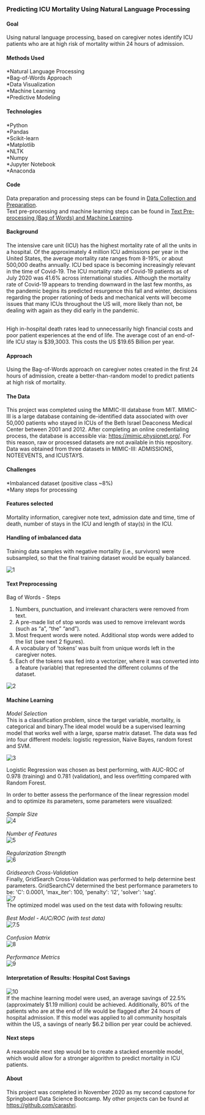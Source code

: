 ### Predicting ICU Mortality Using Natural Language Processing

#### Goal
Using natural language processing, based on caregiver notes identify ICU patients who are at high risk of mortality within 24 hours of admission.

#### Methods Used
*Natural Language Processing
<br>
*Bag-of-Words Approach
<br>
*Data Visualization
<br>
*Machine Learning
<br>
*Predictive Modeling

#### Technologies
*Python
<br>
*Pandas
<br>
*Scikit-learn
<br>
*Matplotlib
<br>
*NLTK
<br>
*Numpy
<br>
*Jupyter Notebook
<br>
*Anaconda

#### Code
Data preparation and processing steps can be found in [Data Collection and Preparation](https://github.com/carashri/Predicting-ICU-Mortality/blob/main/Code/Data_Collection_and_Preparation-GH.ipynb).
<br>
Text pre-processing and machine learning steps can be found in [Text Pre-processing (Bag of Words) and Machine Learning](https://github.com/carashri/Predicting-ICU-Mortality/blob/main/Code/Text_Pre-processing_(Bag_of_Words)%20and%20Machine%20Learning-GH.ipynb).

#### Background
The intensive care unit (ICU) has the highest mortality rate of all the units in a hospital.  Of the approximately 4 million ICU admissions per year in the United States, the average mortality rate ranges from 8-19%, or about 500,000 deaths annually. ICU bed space is becoming increasingly relevant in the time of Covid-19. The ICU mortality rate of Covid-19 patients as of July 2020 was 41.6% across international studies. Although the mortality rate of Covid-19 appears to trending downward in the last few months, as the pandemic begins its predicted resurgence this fall and winter, decisions regarding the proper rationing of beds and mechanical vents will become issues that many ICUs throughout the US will, more likely than not, be dealing with again as they did early in the pandemic.

<br>High in-hospital death rates lead to unnecessarily high financial costs and poor patient experiences at the end of life. The average cost of an end-of-life ICU stay is $39,3003. This costs the US $19.65 Billion per year.

#### Approach

Using the Bag-of-Words approach on caregiver notes created in the first 24 hours of admission, create a better-than-random model to predict patients at high risk of mortality.

#### The Data
This project was completed using the MIMIC-III database from MIT. MIMIC-III is a large database containing de-identified data associated with over 50,000 patients who stayed in ICUs of the Beth Israel Deaconess Medical Center between 2001 and 2012. After completing an online credentialing process, the database is accessible via: https://mimic.physionet.org/. For this reason, raw or processed datasets are not available in this repository.
Data was obtained from three datasets in MIMIC-III: ADMISSIONS, NOTEEVENTS, and ICUSTAYS.

#### Challenges
*Imbalanced dataset (positive class ~8%)
<br>
*Many steps for processing

#### Features selected
Mortality information, caregiver note text, admission date and time, time of death, number of stays in the ICU and length of stay(s) in the ICU.

#### Handling of imbalanced data
Training data samples with negative mortality (i.e., survivors) were subsampled, so that the final training dataset would be equally balanced.

![1](https://github.com/carashri/Predicting-ICU-Mortality/blob/main/Images/1%20-%20subsample%20negatives.png)

#### Text Preprocessing

Bag of Words - Steps
<br>
1. Numbers, punctuation, and irrelevant characters were removed from text.
2. A pre-made list of stop words was used to remove irrelevant words (such as “a”, “the” “and”). 
3. Most frequent words were noted. Additional stop words were added to the list (see next 2 figures).
4. A vocabulary of ‘tokens’ was built from unique words left in the caregiver notes. 
5. Each of the tokens was fed into a vectorizer, where it was converted into a feature (variable) that represented the different columns of the dataset. 

![2](https://github.com/carashri/Predicting-ICU-Mortality/blob/main/Images/2-word%20frequency.png)

#### Machine Learning

*Model Selection*
<br>
This is a classification problem, since the target variable, mortality, is categorical and binary.The ideal model would be a supervised learning model that works well with a large, sparse matrix dataset. The data was fed into four different models: logistic regression, Naive Bayes, random forest and SVM. 

![3](https://github.com/carashri/Predicting-ICU-Mortality/blob/main/Images/3-model%20comparison.png)

Logistic Regression was chosen as best performing, with AUC-ROC of 0.978 (training) and 0.781 (validation), and less overfitting compared with Random Forest.

In order to better assess the performance of the linear regression model and to optimize its parameters, some parameters were visualized:
<br>
<br>
*Sample Size*
<br>
![4](https://github.com/carashri/Predicting-ICU-Mortality/blob/main/Images/4-sample%20size.png)
<br>
<br>
*Number of Features*
<br>
![5](https://github.com/carashri/Predicting-ICU-Mortality/blob/main/Images/5-number%20of%20features.png)
<br>
<br>
*Regularization Strength*
<br>
![6](https://github.com/carashri/Predicting-ICU-Mortality/blob/main/Images/6-regularization%20strength.png)
<br>
<br>
*Gridsearch Cross-Validation*
<br>
Finally, GridSearch Cross-Validation was performed to help determine best parameters. GridSearchCV determined the best performance parameters to be: 'C': 0.0001, 'max_iter': 100, 'penalty': 'l2', 'solver': 'sag'.
<br>
![7](https://github.com/carashri/Predicting-ICU-Mortality/blob/main/Images/7-gridsearch.png)
<br>
The optimized model was used on the test data with following results:
<br>
<br>
*Best Model - AUC/ROC (with test data)*
<br>
![7.5](https://github.com/carashri/Predicting-ICU-Mortality/blob/main/Images/7.5%20Best%20model%20AUC-ROC.png)
<br>
<br>
*Confusion Matrix*
<br>
![8](https://github.com/carashri/Predicting-ICU-Mortality/blob/main/Images/8-confusion%20matrix.png)
<br>
<br>
*Performance Metrics*
<br>
![9](https://github.com/carashri/Predicting-ICU-Mortality/blob/main/Images/9-performance%20metrics.png)
<br>
#### Interpretation of Results: Hospital Cost Savings
![10](https://github.com/carashri/Predicting-ICU-Mortality/blob/main/Images/10-hospital%20savings.png)
<br>
If  the machine learning model were used, an average savings of 22.5% (approximately $1.19 million) could be achieved. Additionally, 80% of the patients who are at the end of life would be flagged after 24 hours of hospital admission. If this model was applied to all community hospitals within the US, a savings of nearly $6.2 billion per year could be achieved.
<br>
#### Next steps
A reasonable next step would be to create a stacked ensemble model, which would allow for a stronger algorithm to predict mortality in ICU patients.
<br>
#### About
This project was completed in November 2020 as my second capstone for Springboard Data Science Bootcamp. My other projects can be found at https://github.com/carashri.
